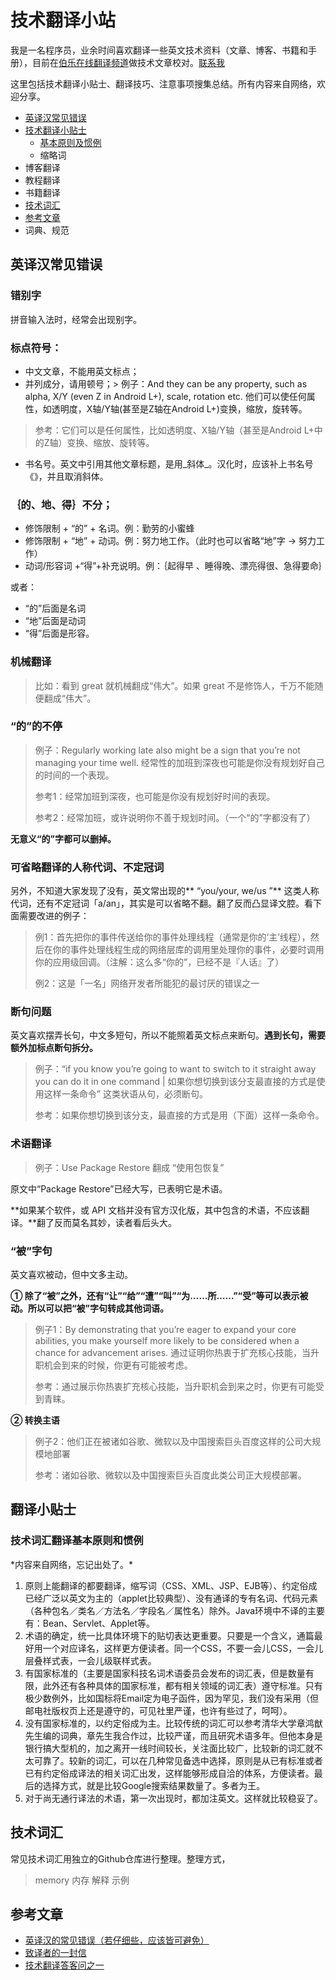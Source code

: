 # 技术翻译小站

我是一名程序员，业余时间喜欢翻译一些英文技术资料（文章、博客、书籍和手册），目前在[伯乐在线翻译频道](http://fanyi.jobbole.com)做技术文章校对。[联系我](http://www.jobbole.com/members/tangyouhua/)

这里包括技术翻译小贴士、翻译技巧、注意事项搜集总结。所有内容来自网络，欢迎分享。

- [英译汉常见错误](#common-mistake)
- [技术翻译小贴士](#tip)
    - [基本原则及惯例](#voc-convention)
    - 缩略词
- 博客翻译
- 教程翻译
- 书籍翻译
- [技术词汇](#voc-library)
- [参考文章](#reference)
- 词典、规范
 
<h2 id="common-mistake">英译汉常见错误</h2>

### 错别字

拼音输入法时，经常会出现别字。

### 标点符号：

*   中文文章，不能用英文标点；
*   并列成分，请用顿号；> 例子：And they can be any property, such as alpha, X/Y (even Z in Android L+), scale, rotation etc. 他们可以使任何属性，如透明度，X轴/Y轴(甚至是Z轴在Android L+)变换，缩放，旋转等。
> 
> 参考：它们可以是任何属性，比如透明度、X轴/Y轴（甚至是Android L+中的Z轴）变换、缩放、旋转等。

*   书名号。英文中引用其他文章标题，是用_斜体_。汉化时，应该补上书名号《》，并且取消斜体。

### ｛的、地、得｝不分；

*   修饰限制 + “的” + 名词。例：勤劳的小蜜蜂
*   修饰限制 + “地” + 动词。例：努力地工作。（此时也可以省略“地”字 → 努力工作）
*   动词/形容词 +“得”+补充说明。例：｛起得早 、睡得晚、漂亮得很、急得要命｝

或者：

*   “的”后面是名词
*   “地”后面是动词
*   “得”后面是形容。

### 机械翻译
> 比如：看到 great 就机械翻成“伟大”。如果 great 不是修饰人，千万不能随便翻成“伟大”。

### “的”的不停
> 例子：Regularly working late also might be a sign that you’re not managing your time well. 经常性的加班到深夜也可能是你没有规划好自己的时间的一个表现。
> 
> 参考1：经常加班到深夜，也可能是你没有规划好时间的表现。
> 
> 参考2：经常加班，或许说明你不善于规划时间。（一个“的”字都没有了）

**无意义“的”字都可以删掉。**

### 可省略翻译的人称代词、不定冠词

另外，不知道大家发现了没有，英文常出现的** “you/your, we/us ”** 这类人称代词，还有不定冠词「a/an」，其实是可以省略不翻。翻了反而凸显译文腔。看下面需要改进的例子：
> 例1：首先把你的事件传送给你的事件处理线程（通常是你的‘主’线程），然后在你的事件处理线程生成的网络层库的调用里处理你的事件，必要时调用你的应用级回调。（注解：这么多“你的”，已经不是『人话』了）
> 
> 例2：这是「一名」网络开发者所能犯的最讨厌的错误之一

### 断句问题

英文喜欢摆弄长句，中文多短句，所以不能照着英文标点来断句。**遇到长句，需要额外加标点断句拆分。**
> 例子：“if you know you’re going to want to switch to it straight away you can do it in one command | 如果你想切换到该分支最直接的方式是使用这样一条命令”  这类状语从句，必须断句。
> 
> 参考：如果你想切换到该分支，最直接的方式是用（下面）这样一条命令。

### 术语翻译
> 例子：Use Package Restore 翻成 “使用包恢复”

原文中“Package Restore”已经大写，已表明它是术语。

**如果某个软件，或 API 文档并没有官方汉化版，其中包含的术语，不应该翻译。**翻了反而莫名其妙，读者看后头大。

### “被”字句

英文喜欢被动，但中文多主动。

**① 除了“被”之外，还有“让”“给”“遭”“叫”“为……所……”“受”等可以表示被动。所以可以把“被”字句转成其他词语。**
> 例子1：By demonstrating that you’re eager to expand your core abilities, you make yourself more likely to be considered when a chance for advancement arises.  通过证明你热衷于扩充核心技能，当升职机会到来的时候，你更有可能被考虑。
> 
> 参考：通过展示你热衷扩充核心技能，当升职机会到来之时，你更有可能受到青睐。

**② 转换主语**
> 例子2：他们正在被诸如谷歌、微软以及中国搜索巨头百度这样的公司大规模地部署
> 
> 参考：诸如谷歌、微软以及中国搜索巨头百度此类公司正大规模部署。


<h2 id="tip">翻译小贴士</h2>
<h3 id="voc-convention">技术词汇翻译基本原则和惯例</h3>
*内容来自网络，忘记出处了。*

1. 原则上能翻译的都要翻译，缩写词（CSS、XML、JSP、EJB等）、约定俗成已经广泛以英文为主的（applet比较典型）、没有通译的专有名词、代码元素（各种包名／类名／方法名／字段名／属性名）除外。Java环境中不译的主要有：Bean、Servlet、Applet等。
1. 术语的确定，统一比具体环境下的贴切表达更重要。只要是一个含义，通篇最好用一个对应译名，这样更方便读者。同一个CSS，不要一会儿CSS，一会儿层叠样式表，一会儿级联样式表。
1. 有国家标准的（主要是国家科技名词术语委员会发布的词汇表，但是数量有限，此外还有各种具体的国家标准，都有相关领域的词汇表）遵守标准。只有极少数例外，比如国标将Email定为电子函件，因为罕见，我们没有采用（但邮电社版权页上还是遵守的，可见社里严谨，也许有些过了，呵呵）。
1. 没有国家标准的，以约定俗成为主。比较传统的词汇可以参考清华大学章鸿猷先生编的词典，章先生我合作过，比较严谨，而且研究术语多年。但他本身是银行搞大型机的，加之离开一线时间较长，关注面比较广，比较新的词汇就不太可靠了。较新的词汇，可以在几种常见备选中选择，原则是从已有标准或者已有约定俗成译法的相关词汇出发，这样能够形成自洽的体系，方便读者。最后的选择方式，就是比较Google搜索结果数量了。多者为王。
1. 对于尚无通行译法的术语，第一次出现时，都加注英文。这样就比较稳妥了。

<h2 id="voc-library">技术词汇</h2>

常见技术词汇用独立的Github仓库进行整理。整理方式，

> memory 内存
> 解释
> 示例

<h2 id="reference">参考文章</h2>

- [英译汉的常见错误（若仔细些，应该皆可避免）](http://fanyi.jobbole.com/11460/)
- [致译者的一封信](http://blog.csdn.net/turingbook/article/details/4665015)
- [技术翻译答客问之一](http://blog.csdn.net/turingbook/article/details/1565036)